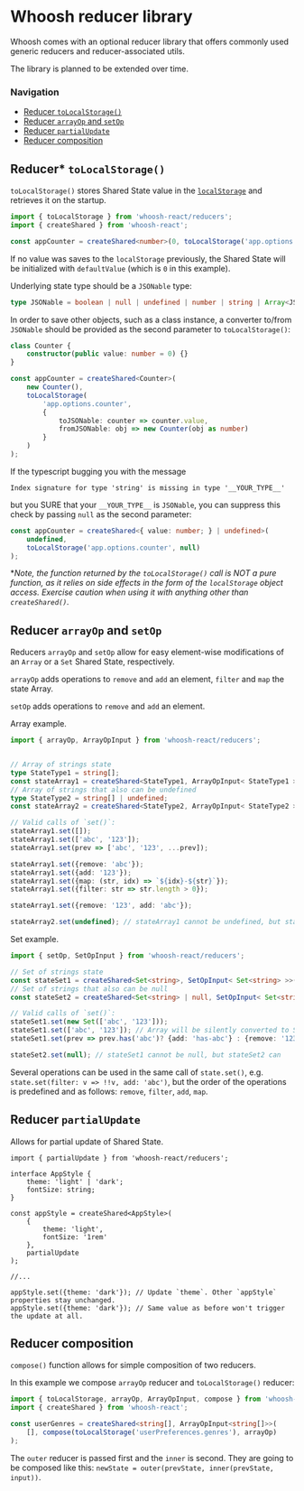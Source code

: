 # Whoosh reducer library

Whoosh comes with an optional reducer library that offers commonly used generic reducers and reducer-associated utils.

The library is planned to be extended over time.

### Navigation
- [Reducer `toLocalStorage()`](#reducer-tolocalstorage)
- [Reducer `arrayOp` and `setOp`](#reducer-arrayop-and-setop)
- [Reducer `partialUpdate`](#reducer-partialUpdate)
- [Reducer composition](#reducer-composition)

## Reducer* `toLocalStorage()`

`toLocalStorage()` stores Shared State value in the [`localStorage`](https://developer.mozilla.org/en-US/docs/Web/API/Window/localStorage)
and retrieves it on the startup.

```ts
import { toLocalStorage } from 'whoosh-react/reducers';
import { createShared } from 'whoosh-react';

const appCounter = createShared<number>(0, toLocalStorage('app.options.counter'));
```

If no value was saves to the `localStorage` previously, the Shared State will be initialized 
with `defaultValue` (which is `0` in this example).

Underlying state type should be a `JSONable` type:
```ts
type JSONable = boolean | null | undefined | number | string | Array<JSONable> | {[key: string]: JSONable};
```

In order to save other objects, such as a class instance, a converter to/from `JSONable`
should be provided as the second parameter to `toLocalStorage()`:

```ts
class Counter {
    constructor(public value: number = 0) {}
}

const appCounter = createShared<Counter>(
    new Counter(),
    toLocalStorage(
        'app.options.counter',
        {
            toJSONable: counter => counter.value,
            fromJSONable: obj => new Counter(obj as number)
        }
    )
);
```

If the typescript bugging you with the message

```
Index signature for type 'string' is missing in type '__YOUR_TYPE__'
```

but you SURE that your `__YOUR_TYPE__` is `JSONable`, you can suppress this check by passing `null` as the second parameter:

```ts
const appCounter = createShared<{ value: number; } | undefined>(
    undefined,
    toLocalStorage('app.options.counter', null)
);
```

**Note, the function returned by the `toLocalStorage()` call is NOT a pure function, as it relies on side effects in the form of the `localStorage` object access. Exercise caution when using it with anything other than `createShared()`.*

## Reducer `arrayOp` and `setOp`

Reducers `arrayOp` and `setOp` allow for easy element-wise modifications of an `Array` or a `Set` Shared State, respectively.

`arrayOp` adds operations to `remove` and `add` an element, `filter` and `map` the state Array.

`setOp` adds operations to `remove` and `add` an element.

Array example.

```ts
import { arrayOp, ArrayOpInput } from 'whoosh-react/reducers';


// Array of strings state
type StateType1 = string[];
const stateArray1 = createShared<StateType1, ArrayOpInput< StateType1 >>([], arrayOp);
// Array of strings that also can be undefined
type StateType2 = string[] | undefined;
const stateArray2 = createShared<StateType2, ArrayOpInput< StateType2 >>(undefined, arrayOp);

// Valid calls of `set()`:
stateArray1.set([]);
stateArray1.set(['abc', '123']);
stateArray1.set(prev => ['abc', '123', ...prev]);

stateArray1.set({remove: 'abc'});
stateArray1.set({add: '123'});
stateArray1.set({map: (str, idx) => `${idx}-${str}`});
stateArray1.set({filter: str => str.length > 0});

stateArray1.set({remove: '123', add: 'abc'});

stateArray2.set(undefined); // stateArray1 cannot be undefined, but stateArray2 can
```

Set example.

```ts
import { setOp, SetOpInput } from 'whoosh-react/reducers';

// Set of strings state
const stateSet1 = createShared<Set<string>, SetOpInput< Set<string> >>(new Set(), setOp);
// Set of strings that also can be null
const stateSet2 = createShared<Set<string> | null, SetOpInput< Set<string> | null >>(null, setOp);

// Valid calls of `set()`:
stateSet1.set(new Set(['abc', '123']));
stateSet1.set(['abc', '123']); // Array will be silently converted to Set
stateSet1.set(prev => prev.has('abc')? {add: 'has-abc'} : {remove: '123'});

stateSet2.set(null); // stateSet1 cannot be null, but stateSet2 can
```

Several operations can be used in the same call of `state.set()`, e.g. `state.set(filter: v => !!v, add: 'abc')`,
but the order of the operations is predefined and as follows: `remove`, `filter`, `add`, `map`.

## Reducer `partialUpdate`

Allows for partial update of Shared State.

```tsx
import { partialUpdate } from 'whoosh-react/reducers';

interface AppStyle {
    theme: 'light' | 'dark';
    fontSize: string;
}

const appStyle = createShared<AppStyle>(
    {
        theme: 'light',
        fontSize: '1rem'
    },
    partialUpdate
);

//...

appStyle.set({theme: 'dark'}); // Update `theme`. Other `appStyle` properties stay unchanged.
appStyle.set({theme: 'dark'}); // Same value as before won't trigger the update at all.

```

## Reducer composition

`compose()` function allows for simple composition of two reducers.

In this example we compose `arrayOp` reducer and `toLocalStorage()` reducer:

```ts
import { toLocalStorage, arrayOp, ArrayOpInput, compose } from 'whoosh-react/reducers';
import { createShared } from 'whoosh-react';

const userGenres = createShared<string[], ArrayOpInput<string[]>>(
    [], compose(toLocalStorage('userPreferences.genres'), arrayOp)
);
```

The `outer` reducer is passed first and the `inner` is second.
They are going to be composed like this: `newState = outer(prevState, inner(prevState, input))`.
